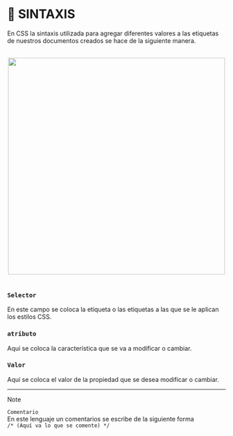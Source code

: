 # :mag_right: SINTAXIS 

En CSS la sintaxis utilizada para agregar diferentes valores a las etiquetas de nuestros documentos creados se hace de la siguiente manera.
<br>
<br>
<div  align="center" >
<img src="https://github.com/judali05/CSS-3/assets/129390687/702238d2-c61d-4d97-a002-71e4e24227f3" style=" width: 500px;" >
</div>
<br>

### `Selector` 
En este campo se coloca la etiqueta o las etiquetas a las que se le aplican los estilos CSS.
 
### `atributo` 
Aquí se coloca la característica que se va a modificar o cambiar.

### `Valor` 
Aquí se coloca el valor de la propiedad que se desea modificar o cambiar.

***

> [!NOTE]
>`Comentario` <br>
>En este lenguaje un comentarios se escribe de la siguiente forma <br>
 `/* (Aquí va lo que se comente) */`
<br>
<br>



